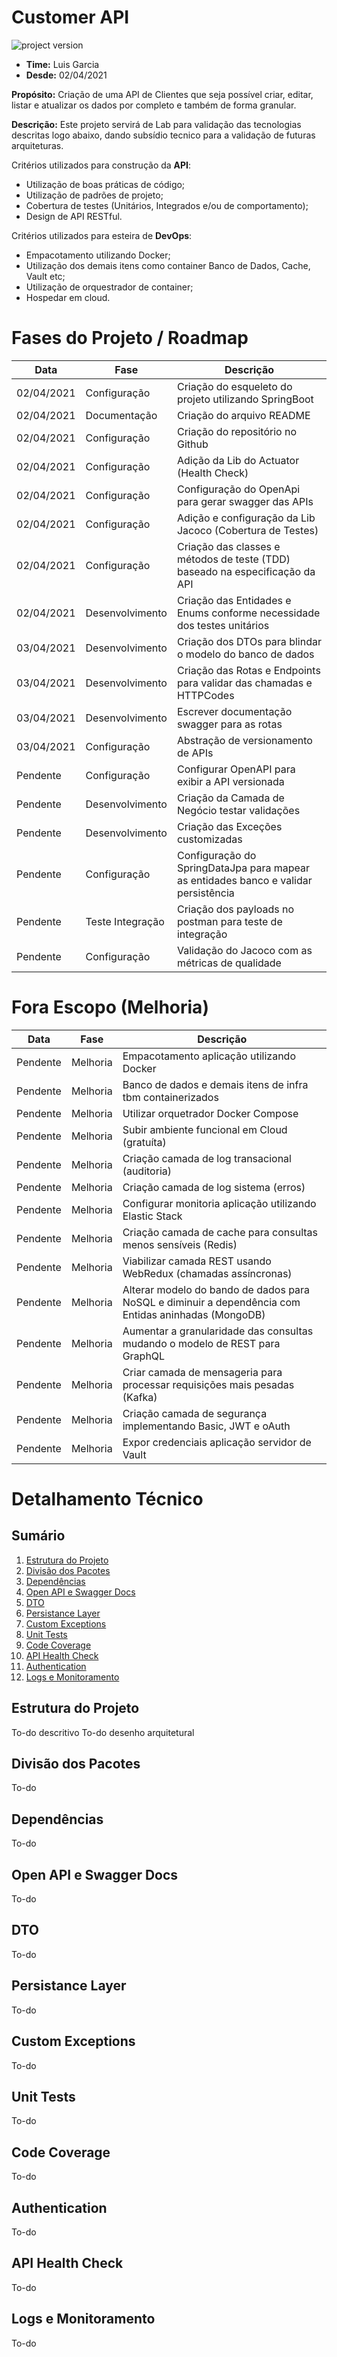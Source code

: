 # Customer API
![project version](https://img.shields.io/badge/version-1.0.0-blue.svg)
- **Time:** Luis Garcia
- **Desde:** 02/04/2021

**Propósito:** Criação de uma API de Clientes que seja possível criar, editar, listar e atualizar os dados por 
completo e também de forma granular.

**Descrição:** Este projeto servirá de Lab para validação das tecnologias descritas logo abaixo, dando subsídio tecnico 
para a validação de futuras arquiteturas.

Critérios utilizados para construção da **API**:
- Utilização de boas práticas de código;
- Utilização de padrões de projeto;
- Cobertura de testes (Unitários, Integrados e/ou de comportamento);
- Design de API RESTful.

Critérios utilizados para esteira de **DevOps**:
- Empacotamento utilizando Docker;
- Utilização dos demais itens como container Banco de Dados, Cache, Vault etc;
- Utilização de orquestrador de container;
- Hospedar em cloud.

# Fases do Projeto / Roadmap
Data|Fase|Descrição
---|---|---
02/04/2021|Configuração|Criação do esqueleto do projeto utilizando SpringBoot
02/04/2021|Documentação|Criação do arquivo README
02/04/2021|Configuração|Criação do repositório no Github
02/04/2021|Configuração|Adição da Lib do Actuator (Health Check)
02/04/2021|Configuração|Configuração do OpenApi para gerar swagger das APIs
02/04/2021|Configuração|Adição e configuração da Lib Jacoco (Cobertura de Testes)
02/04/2021|Configuração|Criação das classes e métodos de teste (TDD) baseado na especificação da API
02/04/2021|Desenvolvimento|Criação das Entidades e Enums conforme necessidade dos testes unitários
03/04/2021|Desenvolvimento|Criação dos DTOs para blindar o modelo do banco de dados 
03/04/2021|Desenvolvimento|Criação das Rotas e Endpoints para validar das chamadas e HTTPCodes 
03/04/2021|Desenvolvimento|Escrever documentação swagger para as rotas
03/04/2021|Configuração|Abstração de versionamento de APIs
Pendente|Configuração|Configurar OpenAPI para exibir a API versionada
Pendente|Desenvolvimento|Criação da Camada de Negócio testar validações
Pendente|Desenvolvimento|Criação das Exceções customizadas
Pendente|Configuração|Configuração do SpringDataJpa para mapear as entidades banco e validar persistência
Pendente|Teste Integração|Criação dos payloads no postman para teste de integração
Pendente|Configuração|Validação do Jacoco com as métricas de qualidade

# Fora Escopo (Melhoria)
Data|Fase|Descrição
---|---|---
Pendente|Melhoria|Empacotamento aplicação utilizando Docker
Pendente|Melhoria|Banco de dados e demais itens de infra tbm containerizados
Pendente|Melhoria|Utilizar orquetrador Docker Compose
Pendente|Melhoria|Subir ambiente funcional em Cloud (gratuíta)
Pendente|Melhoria|Criação camada de log transacional (auditoria)
Pendente|Melhoria|Criação camada de log sistema (erros)
Pendente|Melhoria|Configurar monitoria aplicação utilizando Elastic Stack
Pendente|Melhoria|Criação camada de cache para consultas menos sensíveis (Redis)
Pendente|Melhoria|Viabilizar camada REST usando WebRedux (chamadas assíncronas)
Pendente|Melhoria|Alterar modelo do bando de dados para NoSQL e diminuir a dependência com Entidas aninhadas (MongoDB)
Pendente|Melhoria|Aumentar a granularidade das consultas mudando o modelo de REST para GraphQL
Pendente|Melhoria|Criar camada de mensageria para processar requisições mais pesadas (Kafka)
Pendente|Melhoria|Criação camada de segurança implementando Basic, JWT e oAuth
Pendente|Melhoria|Expor credenciais aplicação servidor de Vault

# Detalhamento Técnico

## Sumário
1. [Estrutura do Projeto](#estrutura-projeto)
1. [Divisão dos Pacotes](#divisao-pacotes)
1. [Dependências](#dependencias)
1. [Open API e Swagger Docs](#open-api-e-swagger-docs)
1. [DTO](#dto)
1. [Persistance Layer](#persistance-layer)
1. [Custom Exceptions](#custom-exceptions)
1. [Unit Tests](#unit-tests)
1. [Code Coverage](#code-coverage)
1. [API Health Check](#api-health-check)
1. [Authentication](#authentication)
1. [Logs e Monitoramento](#logs-e-monitoramento)

## Estrutura do Projeto
To-do descritivo
To-do desenho arquitetural

## Divisão dos Pacotes
To-do

## Dependências
To-do

## Open API e Swagger Docs
To-do

## DTO
To-do

## Persistance Layer
To-do

## Custom Exceptions
To-do

## Unit Tests
To-do

## Code Coverage
To-do

## Authentication
To-do

## API Health Check
To-do

## Logs e Monitoramento
To-do

